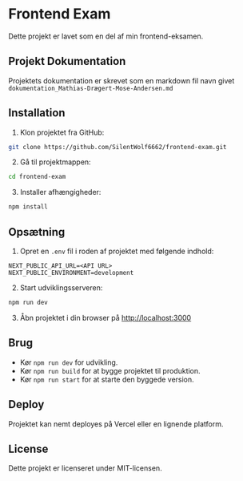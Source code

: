 # **Frontend Exam**

Dette projekt er lavet som en del af min frontend-eksamen.

## **Projekt Dokumentation**
Projektets dokumentation er skrevet som en markdown fil navn givet `dokumentation_Mathias-Drægert-Mose-Andersen.md`

## **Installation**

1. Klon projektet fra GitHub:
```bash
git clone https://github.com/SilentWolf6662/frontend-exam.git
```
2. Gå til projektmappen:
```bash
cd frontend-exam
```
3. Installer afhængigheder:
```bash
npm install
```

## **Opsætning**

1. Opret en `.env` fil i roden af projektet med følgende indhold:
```
NEXT_PUBLIC_API_URL=<API URL>
NEXT_PUBLIC_ENVIRONMENT=development
```
2. Start udviklingsserveren:
```bash
npm run dev
```
3. Åbn projektet i din browser på [http://localhost:3000](http://localhost:3000)

## **Brug**

- Kør `npm run dev` for udvikling.
- Kør `npm run build` for at bygge projektet til produktion.
- Kør `npm run start` for at starte den byggede version.

## **Deploy**
Projektet kan nemt deployes på Vercel eller en lignende platform.

## **License**
Dette projekt er licenseret under MIT-licensen.
